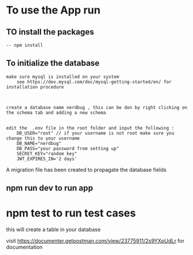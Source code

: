# To use the App run

## TO install the packages

    -- npm install

## To initialize the database

    make sure mysql is installed on your system
        see https://dev.mysql.com/doc/mysql-getting-started/en/ for installation procedure



    create a database name nerdbug , this can be don by right clicking on the schema tab and adding a new schema


    edit the  .env file in the root folder and input the following :
        DB_USER="root" // if your username is not root make sure you change this to your username
        DB_NAME="nerdbug"
        DB_PASS="your password from setting up"
        SECRET_KEY="random key"
        JWT_EXPIRES_IN='2 days'

A migration file has been created to propagate the database fields

## npm run dev to run app

# npm test to run test cases

this will create a table in your database

visit https://documenter.getpostman.com/view/23775911/2s9YXpUdLr for documentation
